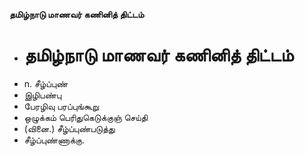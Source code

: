 **தமிழ்நாடு மாணவர் கணினித் திட்டம்**
- # தமிழ்நாடு மாணவர் கணினித் திட்டம்
- n. சீழ்ப்புண்
- இழிபண்பு
- பேரழிவு பரப்புங்கூறு
- ஒழுக்கம் பெரிதுகெடுக்குஞ் செய்தி
- (வினை.) சீழ்ப்புண்படுத்து
- சீழ்ப்புண்ணாக்கு.

